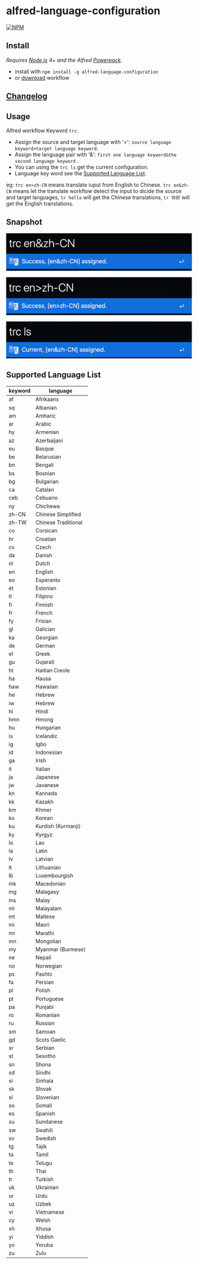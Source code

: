 # alfred-language-configuration

[![NPM](https://nodei.co/npm/alfred-language-configuration.png)](https://nodei.co/npm/alfred-language-configuration/)

## Install

*Requires [Node.js](https://nodejs.org) 4+ and the Alfred [Powerpack](https://www.alfredapp.com/powerpack/).*

- install with `npm install -g alfred-language-configuration`
- or [download](https://github.com/xfslove/alfred-language-configuration/releases/tag/v1.0.2) workflow

## [Changelog](https://github.com/xfslove/alfred-language-configuration/releases)

## Usage

Alfred workflow Keyword `trc`.

- Assign the source and target language with '>': `source language keyword>target language keyword`.
- Assign the language pair with '&': `first one language keyword&the second language keyword` .
- You can using the `trc ls` get the current configuration.
-  Language key word see the [Supported Language List](#supported-language-list).

eg: `trc en>zh-CN` means translate iuput from English to Chinese. `trc en&zh-CN` means let the translate workflow detect the input to dicide the source and target languages, `tr hello` will get the Chinese translations, `tr 你好` will get the English translations.

## Snapshot

![config2.png](media/config2.png)

![config.png](media/config.png)

![ls.png](media/ls.png)

## Supported Language List

| keyword  | language |
| --------- | ------- |
|af|Afrikaans|
|sq|Albanian|
|am|Amharic|
|ar|Arabic|
|hy|Armenian|
|az|Azerbaijani|
|eu|Basque|
|be|Belarusian|
|bn|Bengali|
|bs|Bosnian|
|bg|Bulgarian|
|ca|Catalan|
|ceb|Cebuano|
|ny|Chichewa|
|zh-CN|Chinese Simplified|
|zh-TW|Chinese Traditional|
|co|Corsican|
|hr|Croatian|
|cs|Czech|
|da|Danish|
|nl|Dutch|
|en|English|
|eo|Esperanto|
|et|Estonian|
|tl|Filipino|
|fi|Finnish|
|fr|French|
|fy|Frisian|
|gl|Galician|
|ka|Georgian|
|de|German|
|el|Greek|
|gu|Gujarati|
|ht|Haitian Creole|
|ha|Hausa|
|haw|Hawaiian|
|he|Hebrew|
|iw|Hebrew|
|hi|Hindi|
|hmn|Hmong|
|hu|Hungarian|
|is|Icelandic|
|ig|Igbo|
|id|Indonesian|
|ga|Irish|
|it|Italian|
|ja|Japanese|
|jw|Javanese|
|kn|Kannada|
|kk|Kazakh|
|km|Khmer|
|ko|Korean|
|ku|Kurdish (Kurmanji)|
|ky|Kyrgyz|
|lo|Lao|
|la|Latin|
|lv|Latvian|
|lt|Lithuanian|
|lb|Luxembourgish|
|mk|Macedonian|
|mg|Malagasy|
|ms|Malay|
|ml|Malayalam|
|mt|Maltese|
|mi|Maori|
|mr|Marathi|
|mn|Mongolian|
|my|Myanmar (Burmese)|
|ne|Nepali|
|no|Norwegian|
|ps|Pashto|
|fa|Persian|
|pl|Polish|
|pt|Portuguese|
|pa|Punjabi|
|ro|Romanian|
|ru|Russian|
|sm|Samoan|
|gd|Scots Gaelic|
|sr|Serbian|
|st|Sesotho|
|sn|Shona|
|sd|Sindhi|
|si|Sinhala|
|sk|Slovak|
|sl|Slovenian|
|so|Somali|
|es|Spanish|
|su|Sundanese|
|sw|Swahili|
|sv|Swedish|
|tg|Tajik|
|ta|Tamil|
|te|Telugu|
|th|Thai|
|tr|Turkish|
|uk|Ukrainian|
|ur|Urdu|
|uz|Uzbek|
|vi|Vietnamese|
|cy|Welsh|
|xh|Xhosa|
|yi|Yiddish|
|yo|Yoruba|
|zu|Zulu|
